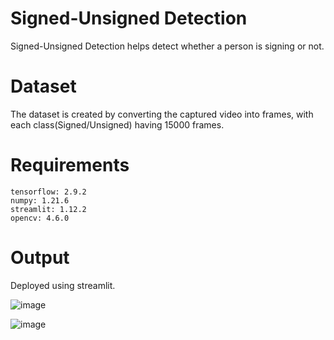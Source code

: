 # Signed-Unsigned Detection
Signed-Unsigned Detection helps detect whether a person is signing or not.

# Dataset
The dataset is created by converting the captured video into frames, with each class(Signed/Unsigned) having 15000 frames.

# Requirements

```
tensorflow: 2.9.2
numpy: 1.21.6
streamlit: 1.12.2
opencv: 4.6.0
```

# Output
Deployed using streamlit.

![image](https://user-images.githubusercontent.com/84025317/212902006-b29f4cc4-91a1-4749-a568-4eac185e8e3f.png)

![image](https://user-images.githubusercontent.com/84025317/212902320-8474df76-9f0a-45a0-9ab8-2fc679b2da26.png)
